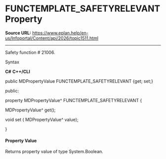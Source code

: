 # FUNCTEMPLATE_SAFETYRELEVANT Property

**Source URL:** https://www.eplan.help/en-us/Infoportal/Content/api/2026/topic1511.html

---

Safety function # 21006.

Syntax

**C#**
**C++/CLI**


public MDPropertyValue FUNCTEMPLATE_SAFETYRELEVANT {get; set;}

public:

property MDPropertyValue^ FUNCTEMPLATE_SAFETYRELEVANT {

   MDPropertyValue^ get();

   void set (    MDPropertyValue^ value);

}


#### Property Value

Returns property value of type System.Boolean.
